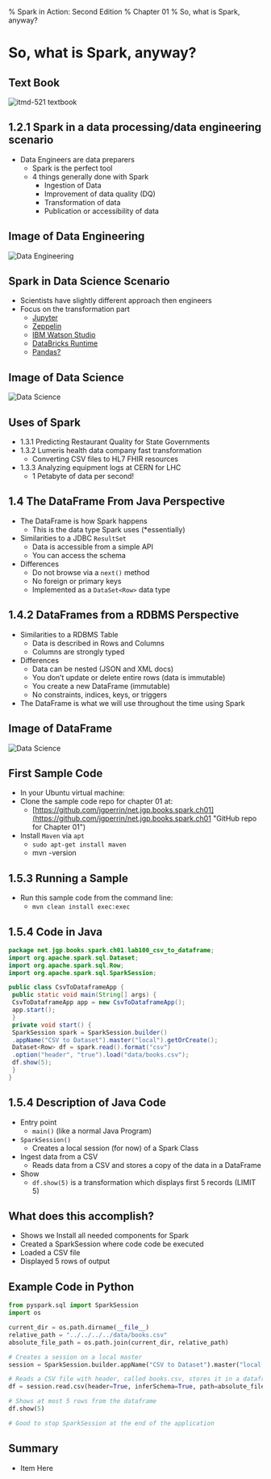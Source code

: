 % Spark in Action: Second Edition
% Chapter 01
% So, what is Spark, anyway?

# So, what is Spark, anyway?

## Text Book

![*itmd-521 textbook*](images/Spark-In-Action-V2.png "Spark In Action Book Cover Image")

## 1.2.1 Spark in a data processing/data engineering scenario

- Data Engineers are data preparers
  - Spark is the perfect tool
  - 4 things generally done with Spark
    - Ingestion of Data
    - Improvement of data quality (DQ)
    - Transformation of data
    - Publication or accessibility of data

## Image of Data Engineering

![*Data Engineering*](images/data-engineering.png "Figure 1.5 Data Engineering")

## Spark in Data Science Scenario

- Scientists have slightly different approach then engineers
- Focus on the transformation part
  - [Jupyter](https://jupyter.org/ "Jupyter Notebooks")
  - [Zeppelin](https://zeppelin.apache.org/ "Apache Zeppelin")
  - [IBM Watson Studio](https://cloud.ibm.com/catalog/services/watson-studio "IBM Watson Studio")
  - [DataBricks Runtime](https://databricks.com/product/databricks-runtime "DataBricks Runtime")
  - [Pandas?](https://pandas.pydata.org/ "Python Pandas")

## Image of Data Science

![*Data Science*](images/data-science.png "Figure 1.6 Data Science")

## Uses of Spark

- 1.3.1 Predicting Restaurant Quality for State Governments
- 1.3.2 Lumeris health data company fast transformation
  - Converting CSV files to HL7 FHIR resources
- 1.3.3 Analyzing equipment logs at CERN for LHC
  - 1 Petabyte of data per second!

## 1.4 The DataFrame From Java Perspective

- The DataFrame is how Spark happens
  - This is the data type Spark uses (\*essentially)
- Similarities to a JDBC `ResultSet`
  - Data is accessible from a simple API
  - You can access the schema
- Differences
  - Do not browse via a `next()` method
  - No foreign or primary keys
  - Implemented as a `DataSet<Row>` data type

## 1.4.2 DataFrames from a RDBMS Perspective

- Similarities to a RDBMS Table
  - Data is described in Rows and Columns
  - Columns are strongly typed
- Differences
  - Data can be nested (JSON and XML docs)
  - You don’t update or delete entire rows (data is immutable)
  - You create a new DataFrame (immutable)
  - No constraints, indices, keys, or triggers
- The DataFrame is what we will use throughout the time using Spark

## Image of DataFrame

![*Data Science*](images/the-dataframe.png "Figure 1.7 The DataFrame")

## First Sample Code

- In your Ubuntu virtual machine:
- Clone the sample code repo for chapter 01 at:
  - [https://github.com/jgperrin/net.jgp.books.spark.ch01](https://github.com/jgperrin/net.jgp.books.spark.ch01 "GitHub repo for Chapter 01")
- Install `Maven` via `apt`
  - `sudo apt-get install maven`
  - mvn -version

## 1.5.3 Running a Sample

- Run this sample code from the command line:
  - `mvn clean install exec:exec`

## 1.5.4 Code in Java

```Java
package net.jgp.books.spark.ch01.lab100_csv_to_dataframe;
import org.apache.spark.sql.Dataset;
import org.apache.spark.sql.Row;
import org.apache.spark.sql.SparkSession;

public class CsvToDataframeApp {
 public static void main(String[] args) {
 CsvToDataframeApp app = new CsvToDataframeApp();
 app.start();
 }
 private void start() {
 SparkSession spark = SparkSession.builder()
 .appName("CSV to Dataset").master("local").getOrCreate();
 Dataset<Row> df = spark.read().format("csv")
 .option("header", "true").load("data/books.csv");
 df.show(5);
 }
}
```

## 1.5.4 Description of Java Code

- Entry point
  - `main()` (like a normal Java Program)
- `SparkSession()`
  - Creates a local session (for now) of a Spark Class
- Ingest data from a CSV
  - Reads data from a CSV and stores a copy of the data in a DataFrame
- Show
  - `df.show(5)` is a transformation which displays first 5 records (LIMIT 5)

## What does this accomplish?

- Shows we Install all needed components for Spark
- Created a SparkSession where code code be executed
- Loaded a CSV file
- Displayed 5 rows of output

## Example Code in Python

```python
from pyspark.sql import SparkSession
import os

current_dir = os.path.dirname(__file__)
relative_path = "../../../../data/books.csv"
absolute_file_path = os.path.join(current_dir, relative_path)

# Creates a session on a local master
session = SparkSession.builder.appName("CSV to Dataset").master("local[*]").getOrCreate()

# Reads a CSV file with header, called books.csv, stores it in a dataframe
df = session.read.csv(header=True, inferSchema=True, path=absolute_file_path)

# Shows at most 5 rows from the dataframe
df.show(5)

# Good to stop SparkSession at the end of the application
```

## Summary

- Item Here
